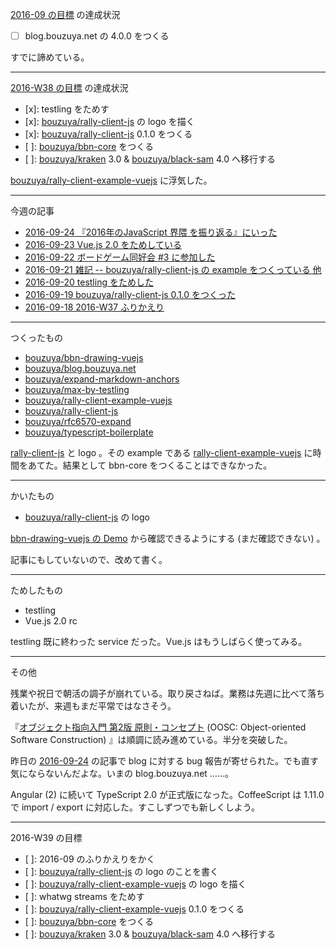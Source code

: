 [2016-09 の目標][2016-08-31] の達成状況

- [ ] blog.bouzuya.net の 4.0.0 をつくる

すでに諦めている。

-----

[2016-W38 の目標][2016-09-18] の達成状況

- [x]: testling をためす
- [x]: [bouzuya/rally-client-js][] の logo を描く
- [x]: [bouzuya/rally-client-js][] 0.1.0 をつくる
- [ ]: [bouzuya/bbn-core][] をつくる
- [ ]: [bouzuya/kraken][] 3.0 & [bouzuya/black-sam][] 4.0 へ移行する

[bouzuya/rally-client-example-vuejs][] に浮気した。

-----

今週の記事

- [2016-09-24 『2016年のJavaScript 界隈 を振り返る』にいった][2016-09-24]
- [2016-09-23 Vue.js 2.0 をためしている][2016-09-23]
- [2016-09-22 ボードゲーム同好会 #3 に参加した][2016-09-22]
- [2016-09-21 雑記 -- bouzuya/rally-client-js の example をつくっている 他][2016-09-21]
- [2016-09-20 testling をためした][2016-09-20]
- [2016-09-19 bouzuya/rally-client-js 0.1.0 をつくった][2016-09-19]
- [2016-09-18 2016-W37 ふりかえり][2016-09-18]

-----

つくったもの

- [bouzuya/bbn-drawing-vuejs][]
- [bouzuya/blog.bouzuya.net][]
- [bouzuya/expand-markdown-anchors][]
- [bouzuya/max-by-testling][]
- [bouzuya/rally-client-example-vuejs][]
- [bouzuya/rally-client-js][]
- [bouzuya/rfc6570-expand][]
- [bouzuya/typescript-boilerplate][]

[rally-client-js][bouzuya/rally-client-js] と logo 。その example である [rally-client-example-vuejs][bouzuya/rally-client-example-vuejs] に時間をあてた。結果として bbn-core をつくることはできなかった。

-----

かいたもの

- [bouzuya/rally-client-js][] の logo

[bbn-drawing-vuejs の Demo](https://floating-scrubland-79854.herokuapp.com/) から確認できるようにする (まだ確認できない) 。

記事にもしていないので、改めて書く。

-----

ためしたもの

- testling
- Vue.js 2.0 rc

testling 既に終わった service だった。Vue.js はもうしばらく使ってみる。

-----

その他

残業や祝日で朝活の調子が崩れている。取り戻さねば。業務は先週に比べて落ち着いたが、来週もまだ平常ではなさそう。

『[オブジェクト指向入門 第2版 原則・コンセプト](https://www.amazon.co.jp/dp/4798111112) (OOSC: Object-oriented Software Construction) 』は順調に読み進めている。半分を突破した。

昨日の [2016-09-24][] の記事で blog に対する bug 報告が寄せられた。でも直す気にならないんだよな。いまの blog.bouzuya.net ……。

Angular (2) に続いて TypeScript 2.0 が正式版になった。CoffeeScript は 1.11.0 で import / export に対応した。すこしずつでも新しくしよう。

-----

2016-W39 の目標

- [ ]: 2016-09 のふりかえりをかく
- [ ]: [bouzuya/rally-client-js][] の logo のことを書く
- [ ]: [bouzuya/rally-client-example-vuejs][] の logo を描く
- [ ]: whatwg streams をためす
- [ ]: [bouzuya/rally-client-example-vuejs][] 0.1.0 をつくる
- [ ]: [bouzuya/bbn-core][] をつくる
- [ ]: [bouzuya/kraken][] 3.0 & [bouzuya/black-sam][] 4.0 へ移行する

[2016-08-31]: https://blog.bouzuya.net/2016/08/31/
[2016-09-18]: https://blog.bouzuya.net/2016/09/18/
[2016-09-19]: https://blog.bouzuya.net/2016/09/19/
[2016-09-20]: https://blog.bouzuya.net/2016/09/20/
[2016-09-21]: https://blog.bouzuya.net/2016/09/21/
[2016-09-22]: https://blog.bouzuya.net/2016/09/22/
[2016-09-23]: https://blog.bouzuya.net/2016/09/23/
[2016-09-24]: https://blog.bouzuya.net/2016/09/24/
[bouzuya/bbn-core]: https://github.com/bouzuya/bbn-core
[bouzuya/bbn-drawing-vuejs]: https://github.com/bouzuya/bbn-drawing-vuejs
[bouzuya/black-sam]: https://github.com/bouzuya/black-sam
[bouzuya/blog.bouzuya.net]: https://github.com/bouzuya/blog.bouzuya.net
[bouzuya/expand-markdown-anchors]: https://github.com/bouzuya/expand-markdown-anchors
[bouzuya/kraken]: https://github.com/bouzuya/kraken
[bouzuya/max-by-testling]: https://github.com/bouzuya/max-by-testling
[bouzuya/rally-client-example-vuejs]: https://github.com/bouzuya/rally-client-example-vuejs
[bouzuya/rally-client-js]: https://github.com/bouzuya/rally-client-js
[bouzuya/rfc6570-expand]: https://github.com/bouzuya/rfc6570-expand
[bouzuya/typescript-boilerplate]: https://github.com/bouzuya/typescript-boilerplate
